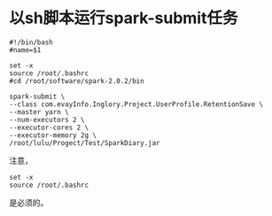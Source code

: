 # 以sh脚本运行spark-submit任务

    #!/bin/bash
    #name=$1
    
    set -x
    source /root/.bashrc
    #cd /root/software/spark-2.0.2/bin
    
    spark-submit \
    --class com.evayInfo.Inglory.Project.UserProfile.RetentionSave \
    --master yarn \
    --num-executors 2 \
    --executor-cores 2 \
    --executor-memory 2g \
    /root/lulu/Progect/Test/SparkDiary.jar
    

注意，

    set -x
    source /root/.bashrc
 
是必须的。